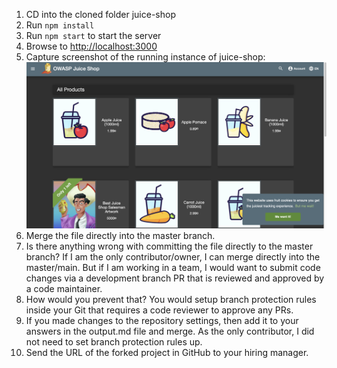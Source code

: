 1. CD into the cloned folder juice-shop
2. Run `npm install`
3. Run `npm start` to start the server
4. Browse to <http://localhost:3000>
5. Capture screenshot of the running instance of juice-shop: 
![Alt text](image.png)
6. Merge the file directly into the master branch.
7. Is there anything wrong with committing the file directly to the master branch?
If I am the only contributor/owner, I can merge directly into the master/main. But if I am working in a team, I would want to submit code changes via a development branch PR that is reviewed and approved by a code maintainer.
8. How would you prevent that?
You would setup branch protection rules inside your Git that requires a code reviewer to approve any PRs.
9. If you made changes to the repository settings, then add it to your answers in the output.md file and merge.
As the only contributor, I did not need to set branch protection rules up.
10. Send the URL of the forked project in GitHub to your hiring manager.

